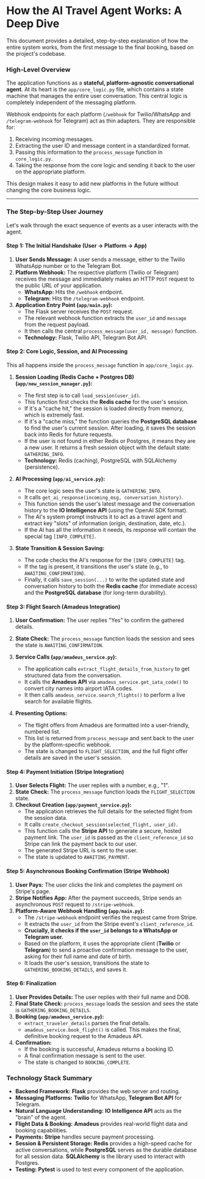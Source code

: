 # How the AI Travel Agent Works: A Deep Dive

This document provides a detailed, step-by-step explanation of how the entire system works, from the first message to the final booking, based on the project's codebase.

### High-Level Overview

The application functions as a **stateful, platform-agnostic conversational agent**. At its heart is the `app/core_logic.py` file, which contains a state machine that manages the entire user conversation. This central logic is completely independent of the messaging platform.

Webhook endpoints for each platform (`/webhook` for Twilio/WhatsApp and `/telegram-webhook` for Telegram) act as thin adapters. They are responsible for:
1.  Receiving incoming messages.
2.  Extracting the user ID and message content in a standardized format.
3.  Passing this information to the `process_message` function in `core_logic.py`.
4.  Taking the response from the core logic and sending it back to the user on the appropriate platform.

This design makes it easy to add new platforms in the future without changing the core business logic.

---

### The Step-by-Step User Journey

Let's walk through the exact sequence of events as a user interacts with the agent.

#### Step 1: The Initial Handshake (User -> Platform -> App)

1.  **User Sends Message:** A user sends a message, either to the Twilio WhatsApp number or to the Telegram Bot.
2.  **Platform Webhook:** The respective platform (Twilio or Telegram) receives the message and immediately makes an HTTP `POST` request to the public URL of your application.
    *   **WhatsApp:** Hits the `/webhook` endpoint.
    *   **Telegram:** Hits the `/telegram-webhook` endpoint.
3.  **Application Entry Point (`app/main.py`):**
    *   The Flask server receives the `POST` request.
    *   The relevant webhook function extracts the `user_id` and `message` from the request payload.
    *   It then calls the central `process_message(user_id, message)` function.
    *   **Technology:** Flask, Twilio API, Telegram Bot API.

#### Step 2: Core Logic, Session, and AI Processing

This all happens inside the `process_message` function in `app/core_logic.py`.

1.  **Session Loading (Redis Cache + Postgres DB) (`app/new_session_manager.py`):**
    *   The first step is to call `load_session(user_id)`.
    *   This function first checks the **Redis cache** for the user's session.
    *   If it's a "cache hit," the session is loaded directly from memory, which is extremely fast.
    *   If it's a "cache miss," the function queries the **PostgreSQL database** to find the user's current session. After loading, it saves the session back into Redis for future requests.
    *   If the user is not found in either Redis or Postgres, it means they are a new user. It returns a fresh session object with the default state: `GATHERING_INFO`.
    *   **Technology:** Redis (caching), PostgreSQL with SQLAlchemy (persistence).

2.  **AI Processing (`app/ai_service.py`):**
    *   The core logic sees the user's state is `GATHERING_INFO`.
    *   It calls `get_ai_response(incoming_msg, conversation_history)`.
    *   This function sends the user's latest message and the conversation history to the **IO Intelligence API** (using the OpenAI SDK format).
    *   The AI's system prompt instructs it to act as a travel agent and extract key "slots" of information (origin, destination, date, etc.).
    *   If the AI has all the information it needs, its response will contain the special tag `[INFO_COMPLETE]`.

3.  **State Transition & Session Saving:**
    *   The code checks the AI's response for the `[INFO_COMPLETE]` tag.
    *   If the tag is present, it transitions the user's state (e.g., to `AWAITING_CONFIRMATION`).
    *   Finally, it calls `save_session(...)` to write the updated state and conversation history to both the **Redis cache** (for immediate access) and the **PostgreSQL database** (for long-term durability).

#### Step 3: Flight Search (Amadeus Integration)

1.  **User Confirmation:** The user replies "Yes" to confirm the gathered details.
2.  **State Check:** The `process_message` function loads the session and sees the state is `AWAITING_CONFIRMATION`.
3.  **Service Calls (`app/amadeus_service.py`):**
    *   The application calls `extract_flight_details_from_history` to get structured data from the conversation.
    *   It calls the **Amadeus API** via `amadeus_service.get_iata_code()` to convert city names into airport IATA codes.
    *   It then calls `amadeus_service.search_flights()` to perform a live search for available flights.

4.  **Presenting Options:**
    *   The flight offers from Amadeus are formatted into a user-friendly, numbered list.
    *   This list is returned from `process_message` and sent back to the user by the platform-specific webhook.
    *   The state is changed to `FLIGHT_SELECTION`, and the full flight offer details are saved in the user's session.

#### Step 4: Payment Initiation (Stripe Integration)

1.  **User Selects Flight:** The user replies with a number, e.g., "1".
2.  **State Check:** The `process_message` function loads the `FLIGHT_SELECTION` state.
3.  **Checkout Creation (`app/payment_service.py`):**
    *   The application retrieves the full details for the selected flight from the session data.
    *   It calls `create_checkout_session(selected_flight, user_id)`.
    *   This function calls the **Stripe API** to generate a secure, hosted payment link. The `user_id` is passed as the `client_reference_id` so Stripe can link the payment back to our user.
    *   The generated Stripe URL is sent to the user.
    *   The state is updated to `AWAITING_PAYMENT`.

#### Step 5: Asynchronous Booking Confirmation (Stripe Webhook)

1.  **User Pays:** The user clicks the link and completes the payment on Stripe's page.
2.  **Stripe Notifies App:** After the payment succeeds, Stripe sends an asynchronous `POST` request to `/stripe-webhook`.
3.  **Platform-Aware Webhook Handling (`app/main.py`):**
    *   The `/stripe-webhook` endpoint verifies the request came from Stripe.
    *   It extracts the `user_id` from the Stripe event's `client_reference_id`.
    *   **Crucially, it checks if the `user_id` belongs to a WhatsApp or Telegram user.**
    *   Based on the platform, it uses the appropriate client (**Twilio** or **Telegram**) to send a proactive confirmation message to the user, asking for their full name and date of birth.
    *   It loads the user's session, transitions the state to `GATHERING_BOOKING_DETAILS`, and saves it.

#### Step 6: Finalization

1.  **User Provides Details:** The user replies with their full name and DOB.
2.  **Final State Check:** `process_message` loads the session and sees the state is `GATHERING_BOOKING_DETAILS`.
3.  **Booking (`app/amadeus_service.py`):**
    *   `extract_traveler_details` parses the final details.
    *   `amadeus_service.book_flight()` is called. This makes the final, definitive booking request to the Amadeus API.
4.  **Confirmation:**
    *   If the booking is successful, Amadeus returns a booking ID.
    *   A final confirmation message is sent to the user.
    *   The state is changed to `BOOKING_COMPLETE`.

### Technology Stack Summary

*   **Backend Framework:** **Flask** provides the web server and routing.
*   **Messaging Platforms:** **Twilio** for WhatsApp, **Telegram Bot API** for Telegram.
*   **Natural Language Understanding:** **IO Intelligence API** acts as the "brain" of the agent.
*   **Flight Data & Booking:** **Amadeus** provides real-world flight data and booking capabilities.
*   **Payments:** **Stripe** handles secure payment processing.
*   **Session & Persistent Storage:** **Redis** provides a high-speed cache for active conversations, while **PostgreSQL** serves as the durable database for all session data. **SQLAlchemy** is the library used to interact with Postgres.
*   **Testing:** **Pytest** is used to test every component of the application. 